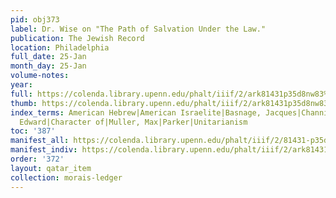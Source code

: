 ```yaml
---
pid: obj373
label: Dr. Wise on "The Path of Salvation Under the Law."
publication: The Jewish Record
location: Philadelphia
full_date: 25-Jan
month_day: 25-Jan
volume-notes:
year:
full: https://colenda.library.upenn.edu/phalt/iiif/2/ark81431p35d8nw83%2FSHA256E-s7520034--24f1e3a1459250e5c2234fecf6e7c5a52973508cfa1033b89b0bf01cb36d60c9.jpeg/full/3500,/0/default.jpg
thumb: https://colenda.library.upenn.edu/phalt/iiif/2/ark81431p35d8nw83%2FSHA256E-s7520034--24f1e3a1459250e5c2234fecf6e7c5a52973508cfa1033b89b0bf01cb36d60c9.jpeg/full/!200,200/0/default.jpg
index_terms: American Hebrew|American Israelite|Basnage, Jacques|Channing|Gibbon,
  Edward|Character of|Muller, Max|Parker|Unitarianism
toc: '387'
manifest_all: https://colenda.library.upenn.edu/phalt/iiif/2/81431-p35d8nw83/manifest
manifest_indiv: https://colenda.library.upenn.edu/phalt/iiif/2/ark81431p35d8nw83%2FSHA256E-s7520034--24f1e3a1459250e5c2234fecf6e7c5a52973508cfa1033b89b0bf01cb36d60c9.jpeg
order: '372'
layout: qatar_item
collection: morais-ledger
---
```

